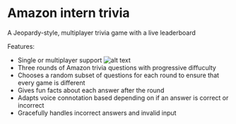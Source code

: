 # Amazon intern trivia

A Jeopardy-style, multiplayer trivia game with a live leaderboard

Features:
- Single or multiplayer support
![alt text](https://github.com/mlurbur/alexa_skill/blob/images/start.png?raw=true)
- Three rounds of Amazon trivia questions with progressive diffuculty
- Chooses a random subset of questions for each round to ensure that every game is different
- Gives fun facts about each answer after the round
- Adapts voice connotation based depending on if an answer is correct or incorrect
- Gracefully handles incorrect answers and invalid input
